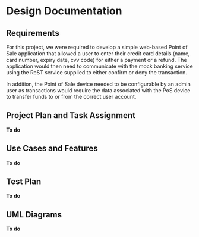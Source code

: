 # Design Documentation

## Requirements
For this project, we were required to develop a simple web-based Point of Sale application that allowed a user to enter their credit card details (name, card number, expiry date, cvv code) for either a payment or a refund. The application would then need to communicate with the mock banking service using the ReST service supplied to either confirm or deny the transaction.

In addition, the Point of Sale device needed to be configurable by an admin user as transactions would require the data associated with the PoS device to transfer funds to or from the correct user account.

## Project Plan and Task Assignment

**To do**

## Use Cases and Features

**To do**

## Test Plan

**To do**

## UML Diagrams

**To do**